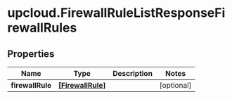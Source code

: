 # upcloud.FirewallRuleListResponseFirewallRules

## Properties
Name | Type | Description | Notes
------------ | ------------- | ------------- | -------------
**firewallRule** | [**[FirewallRule]**](FirewallRule.md) |  | [optional] 


